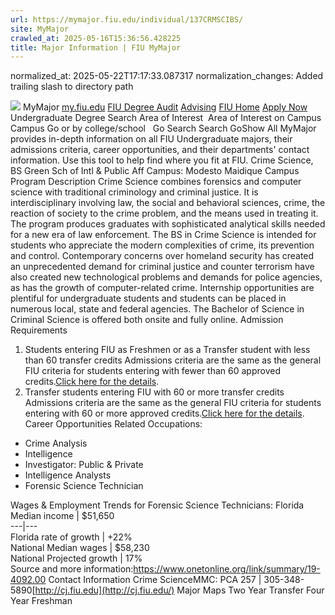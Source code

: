 ```yaml
---
url: https://mymajor.fiu.edu/individual/137CRMSCIBS/
site: MyMajor
crawled_at: 2025-05-16T15:36:56.428225
title: Major Information | FIU MyMajor
---
```

normalized_at: 2025-05-22T17:17:33.087317
normalization_changes: Added trailing slash to directory path

![](https://mymajor.fiu.edu/assets/logo-T4VPR2BI.png)
MyMajor
[my.fiu.edu](https://my.fiu.edu/)
[FIU Degree Audit](https://dasa.fiu.edu/all-departments/advising/panther-success-hub/panther-degree-audit/)
[Advising](https://advising.fiu.edu)
[FIU Home](https://www.fiu.edu/)
[Apply Now](https://admissions.fiu.edu/)
Undergraduate Degree Search
Area of Interest
​
Area of Interest
on
Campus
​
Campus
Go
or by college/school
​
​
Go
Search
Search
GoShow All
MyMajor provides in-depth information on all FIU Undergraduate majors, their admissions criteria, career opportunities, and their departments' contact information. Use this tool to help find where you fit at FIU.
Crime Science,
BS
Green Sch of Intl & Public Aff
Campus:
Modesto Maidique Campus
Program Description
Crime Science combines forensics and computer science with traditional criminology and criminal justice. It is interdisciplinary involving law, the social and behavioral sciences, crime, the reaction of society to the crime problem, and the means used in treating it. The program produces graduates with sophisticated analytical skills needed for a new era of law enforcement.
The BS in Crime Science is intended for students who appreciate the modern complexities of crime, its prevention and control. Contemporary concerns over homeland security has created an unprecedented demand for criminal justice and counter terrorism have also created new technological problems and demands for police agencies, as has the growth of computer-related crime. Internship opportunities are plentiful for undergraduate students and students can be placed in numerous local, state and federal agencies. The Bachelor of Science in Criminal Science is offered both onsite and fully online.
Admission Requirements
1. Students entering FIU as Freshmen or as a Transfer student with less than 60 transfer credits
Admissions criteria are the same as the general FIU criteria for students entering with fewer than 60 approved credits.[Click here for the details](http://admissions.fiu.edu/apply/freshman/).
2. Transfer students entering FIU with 60 or more transfer credits
Admissions criteria are the same as the general FIU criteria for students entering with 60 or more approved credits.[Click here for the details](http://admissions.fiu.edu/apply/transfer/).
Career Opportunities
Related Occupations:
  * Crime Analysis
  * Intelligence
  * Investigator: Public & Private
  * Intelligence Analysts
  * Forensic Science Technician


Wages & Employment Trends for Forensic Science Technicians:
Florida Median income | $51,650  
---|---  
Florida rate of growth | +22%  
National Median wages | $58,230  
National Projected growth | 17%  
Source and more information:<https://www.onetonline.org/link/summary/19-4092.00>
Contact Information
Crime ScienceMMC: PCA 257 | 305-348-5890[http://cj.fiu.edu](http://cj.fiu.edu/)
Major Maps
Two Year Transfer
Four Year Freshman
